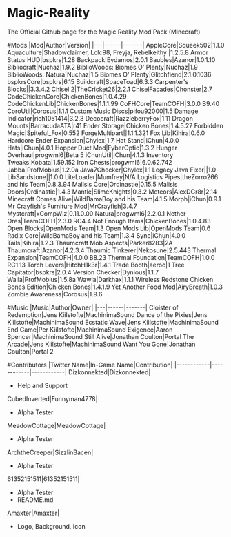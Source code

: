 # Magic-Reality
The Official Github page for the Magic Reality Mod Pack (Minecraft)

#Mods
|Mod|Author|Version|
|---|------|-------|
AppleCore|Squeek502|1.1.0
Aquaculture|Shadowclaimer, Lclc98, Freyja, Rebelkeithy |1.2.5.8
Armor Status HUD|bspkrs|1.28
Backpack|Eydamos|2.0.1
Baubles|Azanor|1.0.1.10
Bibliocraft|Nuchaz|1.9.2
BiblioWoods: Biomes O' Plenty|Nuchaz|1.9
BiblioWoods: Natura|Nuchaz|1.5
Biomes O' Plenty|Glitchfiend|2.1.0.1036
bspkrsCore|bspkrs|6.15
Buildcraft|SpaceToad|6.3.3
Carpenter's Blocks||3.3.4.2
Chisel 2|TheCricket26|2.2.1
ChiselFacades|Chonster|2.7
CodeChickenCore|ChickenBones|1.0.4.29
CodeChickenLib|ChickenBones|1.1.1.99
CoFHCore|TeamCOFH|3.0.0 B9.40
CoroUtil|Corosus|1.1.1
Custom Music Discs|pifou92000|1.5
Damage Indicator|rich1051414|3.2.3
Decocraft|RazzleberryFox|1.11
Dragon Mounts|BarracudaATA|r41
Ender Storage|Chicken Bones|1.4.5.27
Forbidden Magic|Spiteful_Fox|0.552
ForgeMultipart||1.1.1.321
Fox Lib|Kihira|0.6.0
Hardcore Ender Expansion|Chylex|1.7
Hat Stand|iChun|4.0.0
Hats|iChun|4.0.1
Hopper Duct Mod|FyberOptic|1.3.2
Hunger Overhaul|progwml6|Beta 5
iChunUtil|iChun|4.1.3
Inventory Tweaks|Kobata|1.59.152
Iron Chests|progwml6|6.0.62.742
Jabba|ProfMobius|1.2.0a
Java7Checker|Chylex|1.1
Legacy Java Fixer||1.0
LibSandstone||1.0.0
LiteLoader|Mumfrey|N/A
Logistics Pipes|theZorro266 and his Team|0.8.3.94
Malisis Core|Ordinastie|0.15.5
Malisis Doors|Ordinastie|1.4.3
Mantle|SlimeKnights|0.3.2
Meteors|AlexDGr8r|2.14
Minecraft Comes Alive|WildBamaBoy and his Team|4.1.5
Morph|iChun|0.9.1
Mr Crayfish's Furniture Mod|MrCrayfish|3.4.7
Mystcraft|xCompWiz|0.11.0.00
Natura|progwml6|2.2.0.1
Nether Ores|TeamCOFH|2.3.0 RC4.4
Not Enough Items|ChickenBones|1.0.4.83
Open Blocks|OpenMods Team|1.3
Open Mods Lib|OpenMods Team|0.6
Radix Core|WildBamaBoy and his Team|1.3.4
Sync|iChun|4.0.0
Tails|Kihira|1.2.3
Thaumcraft Mob Aspects|Parker8283|2A
Thaumcraft|Azanor|4.2.3.4
Thaumic Tinkerer|Nekosune|2.5.443
Thermal Expansion|TeamCOFH|4.0.0 B8.23
Thermal Foundation|TeamCOFH|1.0.0 RC1.13
Torch Levers|HitchH1k3r|1.4.1
Trade Booth|aeroc|1
Tree Capitator|bspkrs|2.0.4
Version Checker|Dynious|1.1.7
Waila|ProfMobius|1.5.8a
Wawla|Darkhax|1.1.1
Wireless Redstone Chicken Bones Edition|Chicken Bones|1.4.1.9
Yet Another Food Mod|AiryBreath|1.0.3
Zombie Awareness|Corosus|1.9.6

#Music
|Music|Author|Owner|
|---|------|-------|
Cloister of Redemption|Jens Kiilstofte|MachinimaSound
Dance of the Pixies|Jens Kiilstofte|MachinimaSound
Ecstatic Wave|Jens Kiilstofte|MachinimaSound
End Game|Per Kiilstofte|MachinimaSound
Exigence|Aaron Spencer|MachinimaSound
Still Alive|Jonathan Coulton|Portal
The Arcade|Jens Kiilstofte|MachinimaSound
Want You Gone|Jonathan Coulton|Portal 2

#Contributors
|Twitter Name|In-Game Name|Contribution|
|------------|------------|------------|
Dizkonnekted|Dizkonnekted|<ul><li>Help and Support</li></ul>
CubedInverted|Funnyman4778|<ul><li>Alpha Tester</li></ul>
MeadowCottage|MeadowCottage|<ul><li>Alpha Tester</li></ul>
ArchtheCreeper|SizzlinBacen|<ul><li>Alpha Tester</li></ul>
61352151511|61352151511|<ul><li>Alpha Tester</li><li>README.md</li></ul>
Amaxter|Amaxter|<ul><li>Logo, Background, Icon</li></ul>
